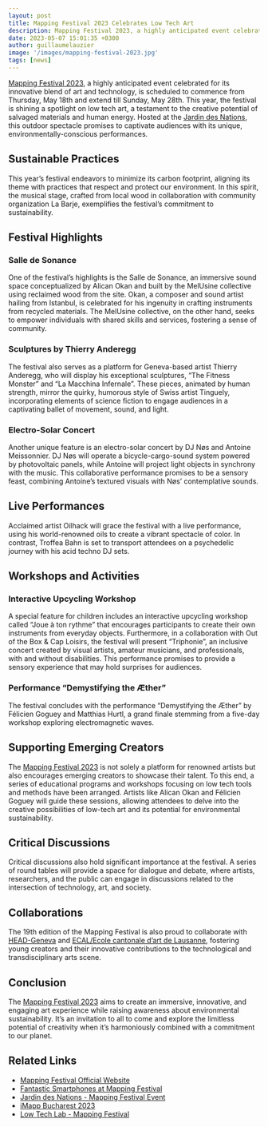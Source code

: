 ```yaml
---
layout: post
title: Mapping Festival 2023 Celebrates Low Tech Art
description: Mapping Festival 2023, a highly anticipated event celebrated for its innovative blend of art and technology, is scheduled to commence from Thursday, May 18th and extend till Sunday, May 28th.
date: 2023-05-07 15:01:35 +0300
author: guillaumelauzier
image: '/images/mapping-festival-2023.jpg'
tags: [news]
---
```


[Mapping Festival 2023](https://mappingfestival.com/), a highly anticipated event celebrated for its innovative blend of art and technology, is scheduled to commence from Thursday, May 18th and extend till Sunday, May 28th. This year, the festival is shining a spotlight on low tech art, a testament to the creative potential of salvaged materials and human energy. Hosted at the [Jardin des Nations](https://www.jardin-des-nations.ch/en/evenement/mapping-festival-2/), this outdoor spectacle promises to captivate audiences with its unique, environmentally-conscious performances.

## Sustainable Practices

This year’s festival endeavors to minimize its carbon footprint, aligning its theme with practices that respect and protect our environment. In this spirit, the musical stage, crafted from local wood in collaboration with community organization La Barje, exemplifies the festival’s commitment to sustainability.

## Festival Highlights

### Salle de Sonance

One of the festival’s highlights is the Salle de Sonance, an immersive sound space conceptualized by Alican Okan and built by the MelUsine collective using reclaimed wood from the site. Okan, a composer and sound artist hailing from Istanbul, is celebrated for his ingenuity in crafting instruments from recycled materials. The MelUsine collective, on the other hand, seeks to empower individuals with shared skills and services, fostering a sense of community.

### Sculptures by Thierry Anderegg

The festival also serves as a platform for Geneva-based artist Thierry Anderegg, who will display his exceptional sculptures, “The Fitness Monster” and “La Macchina Infernale”. These pieces, animated by human strength, mirror the quirky, humorous style of Swiss artist Tinguely, incorporating elements of science fiction to engage audiences in a captivating ballet of movement, sound, and light.

### Electro-Solar Concert

Another unique feature is an electro-solar concert by DJ Nøs and Antoine Meissonnier. DJ Nøs will operate a bicycle-cargo-sound system powered by photovoltaic panels, while Antoine will project light objects in synchrony with the music. This collaborative performance promises to be a sensory feast, combining Antoine’s textured visuals with Nøs’ contemplative sounds.

## Live Performances

Acclaimed artist Oilhack will grace the festival with a live performance, using his world-renowned oils to create a vibrant spectacle of color. In contrast, Troffea Bahn is set to transport attendees on a psychedelic journey with his acid techno DJ sets.

## Workshops and Activities

### Interactive Upcycling Workshop

A special feature for children includes an interactive upcycling workshop called “Joue à ton rythme” that encourages participants to create their own instruments from everyday objects. Furthermore, in a collaboration with Out of the Box & Cap Loisirs, the festival will present “Triphonie”, an inclusive concert created by visual artists, amateur musicians, and professionals, with and without disabilities. This performance promises to provide a sensory experience that may hold surprises for audiences.

### Performance “Demystifying the Æther”

The festival concludes with the performance “Demystifying the Æther” by Félicien Goguey and Matthias Hurtl, a grand finale stemming from a five-day workshop exploring electromagnetic waves.

## Supporting Emerging Creators

The [Mapping Festival 2023](https://mappingfestival.com/) is not solely a platform for renowned artists but also encourages emerging creators to showcase their talent. To this end, a series of educational programs and workshops focusing on low tech tools and methods have been arranged. Artists like Alican Okan and Félicien Goguey will guide these sessions, allowing attendees to delve into the creative possibilities of low-tech art and its potential for environmental sustainability.

## Critical Discussions

Critical discussions also hold significant importance at the festival. A series of round tables will provide a space for dialogue and debate, where artists, researchers, and the public can engage in discussions related to the intersection of technology, art, and society.

## Collaborations

The 19th edition of the Mapping Festival is also proud to collaborate with [HEAD-Geneva](https://ecal.ch/en/feed/events/1667/fantastic-smartphones-at-mapping-festival/) and [ECAL/Ecole cantonale d’art de Lausanne](https://ecal.ch/en/feed/events/1667/fantastic-smartphones-at-mapping-festival/), fostering young creators and their innovative contributions to the technological and transdisciplinary arts scene.

## Conclusion

The [Mapping Festival 2023](https://mappingfestival.com/) aims to create an immersive, innovative, and engaging art experience while raising awareness about environmental sustainability. It’s an invitation to all to come and explore the limitless potential of creativity when it’s harmoniously combined with a commitment to our planet.

## Related Links

- [Mapping Festival Official Website](https://mappingfestival.com/)
- [Fantastic Smartphones at Mapping Festival](https://ecal.ch/en/feed/events/1667/fantastic-smartphones-at-mapping-festival/)
- [Jardin des Nations - Mapping Festival Event](https://www.jardin-des-nations.ch/en/evenement/mapping-festival-2/)
- [iMapp Bucharest 2023](https://visitbucharest.today/imapp-bucharest/)
- [Low Tech Lab - Mapping Festival](https://lowtechlab.org/en/tools/calendar/event-rec7aZZhye4nyPH7v)